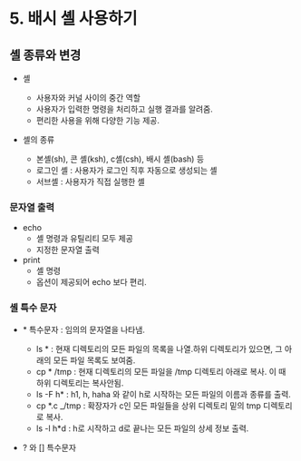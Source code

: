 # 5. 배시 셸 사용하기

## 셸 종류와 변경

* 셸 
    - 사용자와 커널 사이의 중간 역할
    - 사용자가 입력한 명령을 처리하고 실행 결과를 알려줌.
    - 편리한 사용을 위해 다양한 기능 제공.

* 셸의 종류
    - 본셸(sh), 콘 셸(ksh), c셸(csh), 배시 셸(bash) 등
    - 로그인 셸 : 사용자가 로그인 직후 자동으로 생성되는 셸
    - 서브셸 : 사용자가 직접 실행한 셸

### 문자열 출력
* echo
    - 셸 명령과 유틸리티 모두 제공
    - 지정한 문자열 출력
* print
    - 셸 명령
    - 옵션이 제공되어 echo 보다 편리.

### 셸 특수 문자
* \* 특수문자 : 임의의 문자열을 나타냄.
    - ls * : 현재 디렉토리의 모든 파일의 목록을 나열.하위 디렉토리가 있으면,  그 아래의 모든 파일 목록도 보여줌.
    - cp * /tmp : 현재 디렉토리의 모든 파일을 /tmp 디렉토리 아래로 복사. 이 때 하위 디렉토리는 복사안됨.
    - ls -F h* : h1, h, haha 와 같이 h로 시작하는 모든 파일의 이름과 종류를 출력.
    - cp *.c _/tmp : 확장자가 c인 모든 파일들을 상위 디렉토리 밑의 tmp 디렉토리로 복사.
    - ls -l h*d : h로 시작하고 d로 끝나는 모든 파일의 상세 정보 출력.

* ? 와 [] 특수문자
 





































